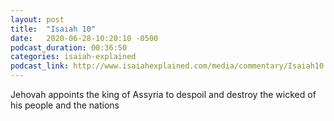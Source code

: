 ```yaml
---
layout: post
title:  "Isaiah 10"
date:   2020-06-28-10:20:10 -0500
podcast_duration: 00:36:50
categories: isaiah-explained
podcast_link: http://www.isaiahexplained.com/media/commentary/Isaiah10.mp3
---
```

Jehovah appoints the king of Assyria to despoil and destroy the wicked of his people and the nations
